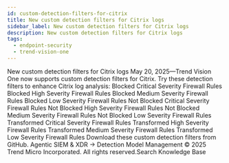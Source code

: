 ```yaml
---
id: custom-detection-filters-for-citrix
title: New custom detection filters for Citrix logs
sidebar_label: New custom detection filters for Citrix logs
description: New custom detection filters for Citrix logs
tags:
  - endpoint-security
  - trend-vision-one
---
```


 New custom detection filters for Citrix logs May 20, 2025—Trend Vision One now supports custom detection filters for Citrix. Try these detection filters to enhance Citrix log analysis: Blocked Critical Severity Firewall Rules Blocked High Severity Firewall Rules Blocked Medium Severity Firewall Rules Blocked Low Severity Firewall Rules Not Blocked Critical Severity Firewall Rules Not Blocked High Severity Firewall Rules Not Blocked Medium Severity Firewall Rules Not Blocked Low Severity Firewall Rules Transformed Critical Severity Firewall Rules Transformed High Severity Firewall Rules Transformed Medium Severity Firewall Rules Transformed Low Severity Firewall Rules Download these custom detection filters from GitHub. Agentic SIEM & XDR → Detection Model Management © 2025 Trend Micro Incorporated. All rights reserved.Search Knowledge Base